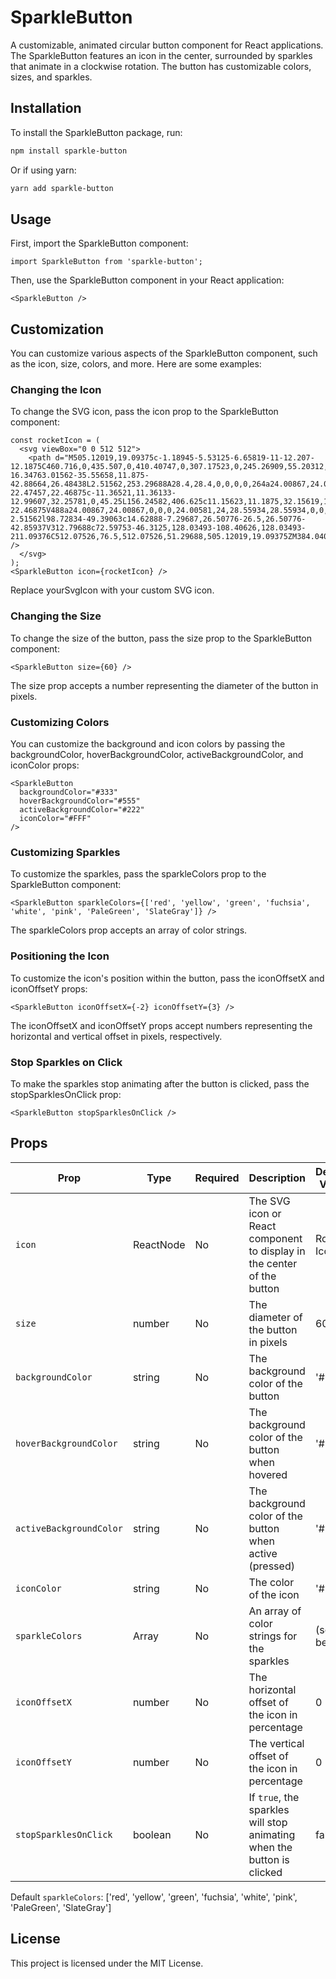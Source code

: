 # SparkleButton

A customizable, animated circular button component for React applications. The SparkleButton features an icon in the center, surrounded by sparkles that animate in a clockwise rotation. The button has customizable colors, sizes, and sparkles.

## Installation

To install the SparkleButton package, run:

```bash
npm install sparkle-button
```
Or if using yarn:
```bash
yarn add sparkle-button
```

## Usage

First, import the SparkleButton component:

```tsx
import SparkleButton from 'sparkle-button';
```

Then, use the SparkleButton component in your React application:

```tsx
<SparkleButton />
```

## Customization

You can customize various aspects of the SparkleButton component, such as the icon, size, colors, and more. Here are some examples:

### Changing the Icon

To change the SVG icon, pass the icon prop to the SparkleButton component:
```tsx
const rocketIcon = (
  <svg viewBox="0 0 512 512">
    <path d="M505.12019,19.09375c-1.18945-5.53125-6.65819-11-12.207-12.1875C460.716,0,435.507,0,410.40747,0,307.17523,0,245.26909,55.20312,199.05238,128H94.83772c-16.34763.01562-35.55658,11.875-42.88664,26.48438L2.51562,253.29688A28.4,28.4,0,0,0,0,264a24.00867,24.00867,0,0,0,24.00582,24H127.81618l-22.47457,22.46875c-11.36521,11.36133-12.99607,32.25781,0,45.25L156.24582,406.625c11.15623,11.1875,32.15619,13.15625,45.27726,0l22.47457-22.46875V488a24.00867,24.00867,0,0,0,24.00581,24,28.55934,28.55934,0,0,0,10.707-2.51562l98.72834-49.39063c14.62888-7.29687,26.50776-26.5,26.50776-42.85937V312.79688c72.59753-46.3125,128.03493-108.40626,128.03493-211.09376C512.07526,76.5,512.07526,51.29688,505.12019,19.09375ZM384.04033,168A40,40,0,1,1,424.05,128,40.02322,40.02322,0,0,1,384.04033,168Z" />
  </svg>
);
<SparkleButton icon={rocketIcon} />
```

Replace yourSvgIcon with your custom SVG icon.

### Changing the Size

To change the size of the button, pass the size prop to the SparkleButton component:

```tsx
<SparkleButton size={60} />
```

The size prop accepts a number representing the diameter of the button in pixels.

### Customizing Colors

You can customize the background and icon colors by passing the backgroundColor, hoverBackgroundColor, activeBackgroundColor, and iconColor props:

```tsx
<SparkleButton
  backgroundColor="#333"
  hoverBackgroundColor="#555"
  activeBackgroundColor="#222"
  iconColor="#FFF"
/>
```

### Customizing Sparkles

To customize the sparkles, pass the sparkleColors prop to the SparkleButton component:

```tsx
<SparkleButton sparkleColors={['red', 'yellow', 'green', 'fuchsia', 'white', 'pink', 'PaleGreen', 'SlateGray']} />
```

The sparkleColors prop accepts an array of color strings.

### Positioning the Icon

To customize the icon's position within the button, pass the iconOffsetX and iconOffsetY props:

```tsx
<SparkleButton iconOffsetX={-2} iconOffsetY={3} />
```

The iconOffsetX and iconOffsetY props accept numbers representing the horizontal and vertical offset in pixels, respectively.

### Stop Sparkles on Click

To make the sparkles stop animating after the button is clicked, pass the stopSparklesOnClick prop:

```tsx
<SparkleButton stopSparklesOnClick />
```

## Props
| Prop                | Type                    | Required | Description                                                                  | Default Value |
|---------------------|-------------------------|----------|------------------------------------------------------------------------------|---------------|
| `icon`              | ReactNode               | No       | The SVG icon or React component to display in the center of the button       | Rocket Icon   |
| `size`              | number                  | No       | The diameter of the button in pixels                                         | 60            |
| `backgroundColor`   | string                  | No       | The background color of the button                                           | '#333'        |
| `hoverBackgroundColor` | string               | No       | The background color of the button when hovered                              | '#555'        |
| `activeBackgroundColor` | string              | No       | The background color of the button when active (pressed)                     | '#222'        |
| `iconColor`         | string                  | No       | The color of the icon                                                        | '#FFF'        |
| `sparkleColors`     | Array<string>           | No       | An array of color strings for the sparkles                                   | (see below)   |
| `iconOffsetX`       | number                  | No       | The horizontal offset of the icon in percentage                                  | 0             |
| `iconOffsetY`       | number                  | No       | The vertical offset of the icon in percentage                                    | 0             |
| `stopSparklesOnClick` | boolean               | No       | If `true`, the sparkles will stop animating when the button is clicked       | false         |

Default `sparkleColors`:
['red', 'yellow', 'green', 'fuchsia', 'white', 'pink', 'PaleGreen', 'SlateGray']



## License

This project is licensed under the MIT License.